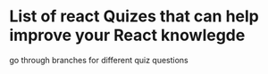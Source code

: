 # List of react Quizes that can help improve your React knowlegde

go through branches for different quiz questions


